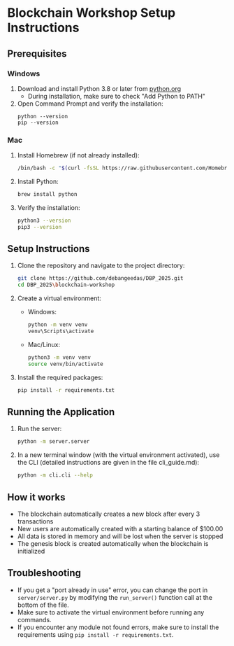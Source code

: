 # Blockchain Workshop Setup Instructions

## Prerequisites

### Windows
1. Download and install Python 3.8 or later from [python.org](https://www.python.org/downloads/windows/)
   - During installation, make sure to check "Add Python to PATH"
2. Open Command Prompt and verify the installation:
   ```
   python --version
   pip --version
   ```

### Mac
1. Install Homebrew (if not already installed):
   ```bash
   /bin/bash -c "$(curl -fsSL https://raw.githubusercontent.com/Homebrew/install/HEAD/install.sh)"
   ```
2. Install Python:
   ```bash
   brew install python
   ```
3. Verify the installation:
   ```bash
   python3 --version
   pip3 --version
   ```

## Setup Instructions

1. Clone the repository and navigate to the project directory:
   ```bash
   git clone https://github.com/debangeedas/DBP_2025.git
   cd DBP_2025\blockchain-workshop
   ```

2. Create a virtual environment:
   - Windows:
     ```bash
     python -m venv venv
     venv\Scripts\activate
     ```
   - Mac/Linux:
     ```bash
     python3 -m venv venv
     source venv/bin/activate
     ```

3. Install the required packages:
   ```bash
   pip install -r requirements.txt
   ```
   
## Running the Application

1. Run the server:
   ```bash
   python -m server.server
   ```

2. In a new terminal window (with the virtual environment activated), use the CLI (detailed instructions are given in the file cli_guide.md):
   ```bash
   python -m cli.cli --help
   ```

## How it works

- The blockchain automatically creates a new block after every 3 transactions
- New users are automatically created with a starting balance of $100.00
- All data is stored in memory and will be lost when the server is stopped
- The genesis block is created automatically when the blockchain is initialized

## Troubleshooting

- If you get a "port already in use" error, you can change the port in `server/server.py` by modifying the `run_server()` function call at the bottom of the file.
- Make sure to activate the virtual environment before running any commands.
- If you encounter any module not found errors, make sure to install the requirements using `pip install -r requirements.txt`.
